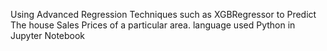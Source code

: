 Using Advanced Regression Techniques such as XGBRegressor to 
Predict The house Sales Prices of a particular area.
 language used Python in Jupyter Notebook
